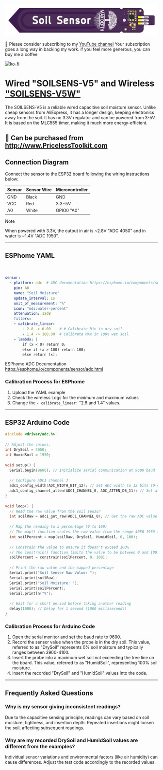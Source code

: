 <img src="img/SOILSENS-V5.png"/>


🤗 Please consider subscribing to my [YouTube channel](https://www.youtube.com/@PricelessToolkit/videos) Your subscription goes a long way in backing my work. if you feel more generous, you can buy me a coffee


[![ko-fi](https://ko-fi.com/img/githubbutton_sm.svg)](https://ko-fi.com/U6U2QLAF8)

# Wired "SOILSENS-V5" and Wireless ["SOILSENS-V5W"](https://github.com/PricelessToolkit/SOILSENS-V5W)

The SOILSENS-V5 is a reliable wired capacitive soil moisture sensor. Unlike cheap sensors from AliExpress, it has a longer design, keeping electronics away from the soil. It has no 3.3V regulator and can be powered from 3-5V. It is based on the MLC555 timer, making it much more energy-efficient. 


## 🛒 Can be purchased from http://www.PricelessToolkit.com

## Connection Diagram

Connect the sensor to the ESP32 board following the wiring instructions below:

| Sensor | Sensor Wire | Microcontroller |
|--------|-------------|-----------------|
| GND    | Black       | GND            |
| VCC    | Red         | 3.3-5V         |
| A0     | White       | GPIO0 "A0"     |



> [!NOTE]
> When powered with 3.3V, the output in air is ~2.8V "ADC 4050" and in water is ~1.4V "ADC 1950".

------------------

## ESPhome YAML

```yaml


sensor:
  - platform: adc  # ADC documentation https://esphome.io/components/sensor/adc.html
    pin: A0
    name: "Soil Moisture"
    update_interval: 1s
    unit_of_measurement: "%"
    icon: "mdi:water-percent"
    attenuation: 12dB
    filters:
    - calibrate_linear:
        - 2.8 -> 0.00    # # Calibrate Min in dry soil
        - 1.4 -> 100.00  # Calibrate MAX in 100% wet soil 
    - lambda: |
        if (x < 0) return 0; 
        else if (x > 100) return 100;
        else return (x);


```
ESPhome ADC Documentation https://esphome.io/components/sensor/adc.html

### Calibration Process for ESPhome
1. Upload the YAML example
2. Check the wireless Logs for the minimum and maximum values
3. Change the `- calibrate_linear:` "2.8 and 1.4" values.

------------------

## ESP32 Arduino Code

```cpp
#include <driver/adc.h>

// Adjust the values.
int DrySoil = 4050;
int HumidSoil = 1950;

void setup() {
  Serial.begin(9600); // Initialize serial communication at 9600 baud

  // Configure ADC1 channel 3
  adc1_config_width(ADC_WIDTH_BIT_12); // Set ADC width to 12 bits (0-4095)
  adc1_config_channel_atten(ADC1_CHANNEL_0, ADC_ATTEN_DB_11); // Set attenuation to 11dB for higher input voltage range
}

void loop() {
  // Read the raw value from the soil sensor
  int soilRaw = adc1_get_raw(ADC1_CHANNEL_0); // Get the raw ADC value from channel 0
  
  // Map the reading to a percentage (0 to 100)
  // The map() function scales the raw value from the range 4050-1950 to 0-100
  int soilPercent = map(soilRaw, DrySoil, HumidSoil, 0, 100);
  
  // Constrain the value to ensure it doesn't exceed 100%
  // The constrain() function limits the value to be between 0 and 100
  soilPercent = constrain(soilPercent, 0, 100);
  
  // Print the raw value and the mapped percentage
  Serial.print("Soil Sensor Raw Value: ");
  Serial.print(soilRaw);
  Serial.print("Soil Moisture: ");
  Serial.print(soilPercent);
  Serial.println("%");

  // Wait for a short period before taking another reading
  delay(1000); // Delay for 1 second (1000 milliseconds)
}


```

### Calibration Process for Arduino Code

1. Open the serial monitor and set the baud rate to 9600.
2. Record the sensor value when the probe is in the dry soil. This value, referred to as "DrySoil" represents 0% soil moisture and typically ranges between 3900-4100.
3. Insert the probe into a maximum wet soil not exceeding the tree line on the board. This value, referred to as "HumidSoil", representing 100% soil moisture.
4. Insert the recorded "DrySoil" and "HumidSoil" values into the code.

------------------

## Frequently Asked Questions
### Why is my sensor giving inconsistent readings?
Due to the capacitive sensing principle, readings can vary based on soil moisture, tightness, and insertion depth. Repeated insertions might loosen the soil, affecting subsequent readings.

### Why are my recorded DrySoil and HumidSoil values are different from the examples?
Individual sensor variations and environmental factors (like air humidity) can cause differences. Adjust the test code accordingly to the recorded values.
